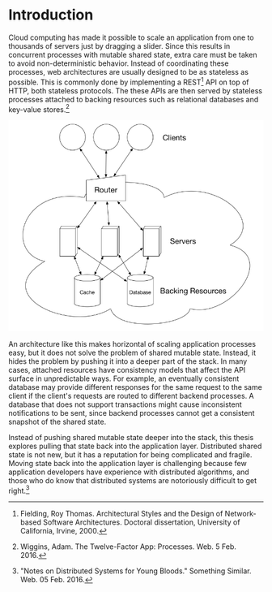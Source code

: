 # Introduction

Cloud computing has made it possible to scale an application from one to thousands of servers just by dragging a slider. Since this results in concurrent processes with mutable shared state, extra care must be taken to avoid non-deterministic behavior. Instead of coordinating these processes, web architectures are usually designed to be as stateless as possible. This is commonly done by implementing a REST[^1] API on top of HTTP, both stateless protocols. The these APIs are then served by stateless processes attached to backing resources such as relational databases and key-value stores.[^2]

![A "Stateless" Web Architecture](diagrams/stateless-web-architecture.png)

An architecture like this makes horizontal of scaling application processes easy, but it does not solve the problem of shared mutable state. Instead, it hides the problem by pushing it into a deeper part of the stack. In many cases, attached resources have consistency models that affect the API surface in unpredictable ways. For example, an eventually consistent database may provide different responses for the same request to the same client if the client's requests are routed to different backend processes. A database that does not support transactions might cause inconsistent notifications to be sent, since backend processes cannot get a consistent snapshot of the shared state.

Instead of pushing shared mutable state deeper into the stack, this thesis explores pulling that state back into the application layer. Distributed shared state is not new, but it has a reputation for being complicated and fragile. Moving state back into the application layer is challenging because few application developers have experience with distributed algorithms, and those who do know that distributed systems are notoriously difficult to get right.[^3]

[^1]: Fielding, Roy Thomas. Architectural Styles and the Design of Network-based Software Architectures. Doctoral dissertation, University of California, Irvine, 2000.
[^2]: Wiggins, Adam. The Twelve-Factor App: Processes. Web. 5 Feb. 2016.
[^3]: "Notes on Distributed Systems for Young Bloods." Something Similar. Web. 05 Feb. 2016.
